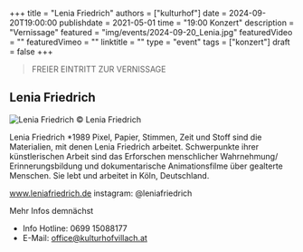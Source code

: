 +++
title = "Lenia Friedrich"
authors = ["kulturhof"]
date = 2024-09-20T19:00:00
publishdate = 2021-05-01
time = "19:00 Konzert"
description = "Vernissage"
featured = "img/events/2024-09-20_Lenia.jpg"
featuredVideo = ""
featuredVimeo = ""
linktitle = ""
type = "event"
tags = ["konzert"]
draft = false
+++

>FREIER EINTRITT ZUR VERNISSAGE

## Lenia Friedrich

![Lenia Friedrich](/img/events/2024-09-20_Lenia.jpg)
© Lenia Friedrich

Lenia Friedrich *1989
Pixel, Papier, Stimmen, Zeit und Stoff sind die Materialien, mit denen Lenia Friedrich arbeitet.
Schwerpunkte ihrer künstlerischen Arbeit sind das Erforschen menschlicher Wahrnehmung/ Erinnerungsbildung und dokumentarische Animationsfilme über gealterte Menschen.
Sie lebt und arbeitet in Köln, Deutschland.

www.leniafriedrich.de
instagram: @leniafriedrich

Mehr Infos demnächst

- Info Hotline: 0699 15088177 
- E-Mail: office@kulturhofvillach.at

